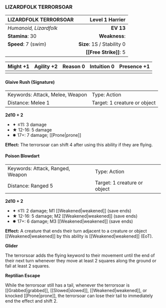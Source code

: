 ### LIZARDFOLK TERRORSOAR

| LIZARDFOLK TERRORSOAR  |        **Level 1 Harrier** |
| :--------------------- | -------------------------: |
| *Humanoid, Lizardfolk* |                  **EV 13** |
| **Stamina**: 30        |              **Weakness**: |
| **Speed**: 7 (swim)    | **Size**: 1S / Stability 0 |
|                        |     **[[Free Strike]]**: 5 |

| **Might** +1 | **Agility** +2 | **Reason** 0 | **Intuition** 0 | **Presence** +1 |
| ------------ | -------------- | ------------ | --------------- | --------------- |
|              |                |              |                 |                 |

#### Glaive Rush (Signature)

|                                 |                              |
| :------------------------------ | :--------------------------- |
| Keywords: Attack, Melee, Weapon | Type: Action                 |
| Distance: Melee 1               | Target: 1 creature or object |

**2d10 + 2**

- ✦ ≤11: 3 damage
- ★ 12-16: 5 damage
- ✸ 17+: 7 damage; [[Prone|prone]]

**Effect:** The terrorsoar can shift 4 after using this ability if they are flying.

#### Poison Blowdart

|                                  |                              |
| :------------------------------- | :--------------------------- |
| Keywords: Attack, Ranged, Weapon | Type: Action                 |
| Distance: Ranged 5               | Target: 1 creature or object |

**2d10 + 2**

- ✦ ≤11: 2 damage; M1 [[Weakened|weakened]] (save ends)
- ★ 12-16: 5 damage; M2 [[Weakened|weakened]] (save ends)
- ✸ 17+: 6 damage; M3 [[Weakened|weakened]] (save ends)

**Effect:** A creature that ends their turn adjacent to a creature or object [[Weakened|weakened]] by this ability is [[Weakened|weakened]] (EoT).

**Glider**

The terrorsoar adds the flying keyword to their movement until the end of their next turn whenever they move at least 2 squares along the ground or fall at least 2 squares.

**Reptilian Escape**

While the terrorsoar still has a tail, whenever the terrorsoar is [[Grabbed|grabbed]], [[Slowed|slowed]], [[Weakened|weakened]], or knocked [[Prone|prone]], the terrorsoar can lose their tail to immediately end the effect and shift 2.
